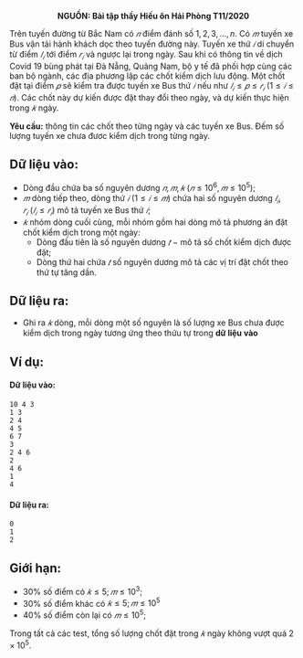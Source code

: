 **<center>NGUỒN: Bài tập thầy Hiếu ôn Hải Phòng T11/2020</center>**

Trên tuyến đường từ Bắc Nam có $𝑛$ điểm đánh số $1, 2, 3, … , n$. Có $𝑚$ tuyến xe Bus vận tải hành khách dọc theo tuyến đường này. Tuyến xe thứ $𝑖$ di chuyển từ điểm $𝑙_𝑖$ tới điểm $𝑟_𝑖$ và ngược lại trong ngày. Sau khi có thông tin về dịch Covid $19$ bùng phát tại Đà Nẵng, Quảng Nam, bộ y tế đã phối hợp cùng các ban bộ ngành, các địa phương lập các chốt kiểm dịch lưu động. Một chốt đặt tại điểm $𝑝$ sẽ kiểm tra được tuyến xe Bus thứ $𝑖$ nếu như $𝑙_𝑖 ≤ 𝑝 ≤ 𝑟_𝑖\ (1 ≤ 𝑖 ≤ 𝑛)$. Các chốt này dự kiến được đặt thay đổi theo ngày, và dự kiến thực hiện 
trong $𝑘$ ngày.

**Yêu cầu:** thông tin các chốt theo từng ngày và các tuyến xe Bus. Đếm số lượng tuyến xe chưa đươc kiểm dịch trong từng ngày.

## Dữ liệu vào:
- Dòng đầu chứa ba số nguyên dương $𝑛, 𝑚, 𝑘\ (𝑛 ≤ 10^6, 𝑚 ≤ 10^5)$;
- $𝑚$ dòng tiếp theo, dòng thứ $𝑖\ (1 ≤ 𝑖 ≤ 𝑚)$ chứa hai số nguyên dương $𝑙_𝑖, 𝑟_𝑖\ (𝑙_𝑖 ≤ 𝑟_𝑖)$ mô tả tuyến xe Bus thứ $𝑖$; 
- $𝑘$ nhóm dòng cuối cùng, mỗi nhóm gồm hai dòng mô tả phương án đặt chốt kiểm dịch trong một ngày:
    - Dòng đầu tiên là số nguyên dương $𝑡$ − mô tả số chốt kiểm dịch được đặt;
    - Dòng thứ hai chứa $𝑡$ số nguyên dương mô tả các vị trí đặt chốt theo thứ tự tăng dần.

## Dữ liệu ra:
- Ghi ra $𝑘$ dòng, mỗi dòng một số nguyên là số lượng xe Bus chưa được kiểm dịch trong ngày tương ứng theo thứu tự trong **dữ liệu vào**

## Ví dụ:
#### Dữ liệu vào:
```
10 4 3
1 3
2 4
4 5
6 7
3
2 4 6
2
4 6
1
4
```

#### Dữ liệu ra:
```
0
1
2
```

## Giới hạn:
- $30\%$ số điểm có $𝑘 ≤ 5; 𝑚 ≤ 10^3$;
- $30\%$ số điểm khác có $𝑘 ≤ 5; 𝑚 ≤ 10^5$
- $40\%$ số điểm còn lại có $𝑚 ≤ 10^5$;

Trong tất cả các test, tổng số lượng chốt đặt trong $𝑘$ ngày không vượt quá $2\times 10^5$.